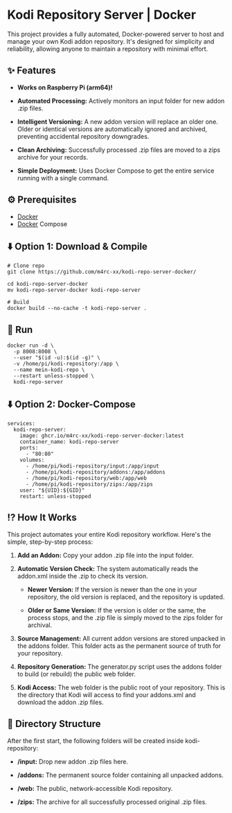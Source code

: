 
# Kodi Repository Server | Docker

This project provides a fully automated, Docker-powered server to host and manage your own Kodi addon repository. It's designed for simplicity and reliability, allowing anyone to maintain a repository with minimal effort.

## ✨ Features

+ **Works on Raspberry Pi (arm64)!**

+ **Automated Processing:** Actively monitors an input folder for new addon .zip files.

+ **Intelligent Versioning:** A new addon version will replace an older one. Older or identical versions are automatically ignored and archived, preventing accidental repository downgrades.

+ **Clean Archiving:** Successfully processed .zip files are moved to a zips archive for your records.
+ **Simple Deployment:** Uses Docker Compose to get the entire service running with a single command.

⚙️ Prerequisites
----------------

*   [Docker](https://www.docker.com/get-started) 
*   [Docker](https://docs.docker.com/compose/install/) Compose

## ⬇️ Option 1: Download & Compile
```
# Clone repo
git clone https://github.com/m4rc-xx/kodi-repo-server-docker/

cd kodi-repo-server-docker
mv kodi-repo-server-docker kodi-repo-server

# Build
docker build --no-cache -t kodi-repo-server .
```
## 🚀 Run
```
docker run -d \
  -p 8008:8008 \
  --user "$(id -u):$(id -g)" \
  -v /home/pi/kodi-repository:/app \
  --name mein-kodi-repo \
  --restart unless-stopped \
  kodi-repo-server
```

## ⬇️ Option 2: Docker-Compose
```
services:
  kodi-repo-server:
    image: ghcr.io/m4rc-xx/kodi-repo-server-docker:latest
    container_name: kodi-repo-server
    ports:
      - "80:80"
    volumes:
      - /home/pi/kodi-repository/input:/app/input
      - /home/pi/kodi-repository/addons:/app/addons
      - /home/pi/kodi-repository/web:/app/web
      - /home/pi/kodi-repository/zips:/app/zips
    user: "${UID}:${GID}"
    restart: unless-stopped
```

⁉️ How It Works
----------------------

This project automates your entire Kodi repository workflow. Here's the simple, step-by-step process:
1. **Add an Addon:** Copy your addon .zip file into the input folder.
    
2.  **Automatic Version Check:** The system automatically reads the addon.xml inside the .zip to check its version.
    
    *   **Newer Version:** If the version is newer than the one in your repository, the old version is replaced, and the repository is updated.
        
    *   **Older or Same Version:** If the version is older or the same, the process stops, and the .zip file is simply moved to the zips folder for archival.
        
3.  **Source Management:** All current addon versions are stored unpacked in the addons folder. This folder acts as the permanent source of truth for your repository.
    
4.  **Repository Generation:** The generator.py script uses the addons folder to build (or rebuild) the public web folder.
    
5.  **Kodi Access:** The web folder is the public root of your repository. This is the directory that Kodi will access to find your addons.xml and download the addon .zip files.


📁 Directory Structure
----------------------

After the first start, the following folders will be created inside kodi-repository:

*   **/input:** Drop new addon .zip files here.
    
*   **/addons:** The permanent source folder containing all unpacked addons.
    
*   **/web:** The public, network-accessible Kodi repository.
    
*   **/zips:** The archive for all successfully processed original .zip files.
